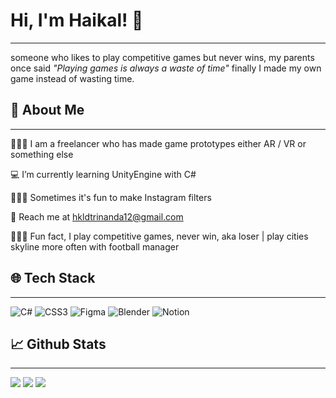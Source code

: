 # Hi, I'm Haikal! 👋
---
someone who likes to play competitive games but never wins, my parents once said *"Playing games is always a waste of time"* finally I made my own game instead of wasting time.

## 🚀 About Me
---
👨🏽‍💻 I am a freelancer who has made game prototypes either AR / VR or something else

 💻 I’m currently learning UnityEngine with C#
 
 👨🏼‍🎨 Sometimes it's fun to make Instagram filters
 
💌  Reach me at hkldtrinanda12@gmail.com

🕵🏽‍♂️ Fun fact, I play competitive games, never win, aka loser | play cities skyline more often with football manager


## 🌐 Tech Stack
---
![C#](https://img.shields.io/badge/c%23-%23239120.svg?style=flat&logo=c-sharp&logoColor=white)  ![CSS3](https://img.shields.io/badge/css3-%231572B6.svg?style=flat&logo=css3&logoColor=white) 	![Figma](https://img.shields.io/badge/figma-%23F24E1E.svg?style=flat&logo=figma&logoColor=white)  ![Blender](https://img.shields.io/badge/blender-%23F5792A.svg?style=flat&logo=blender&logoColor=white)  ![Notion](https://img.shields.io/badge/Notion-%23000000.svg?style=flat&logo=notion&logoColor=white)

## 📈 Github Stats
---
![](https://github-readme-stats.vercel.app/api?username=hkldtrinanda&theme=dark&hide_border=false&include_all_commits=true&count_private=true) ![](https://github-readme-stats.vercel.app/api/top-langs/?username=hkldtrinanda&theme=dark&hide_border=false&include_all_commits=true&count_private=true&layout=compact)
![](https://github-readme-streak-stats.herokuapp.com/?user=hkldtrinanda&theme=dark&hide_border=false)
